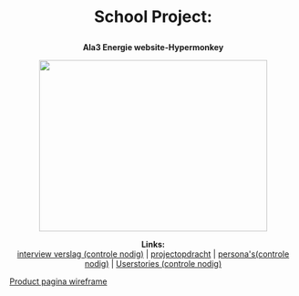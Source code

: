 <h1>
<p align="center">
   School Project:
   </p>
   </h1>
<b>
<p align="center">
  Ala3 Energie website-Hypermonkey
  </p>
  </b>
<p align="center">
    <img width="400" height="300" src="Mango.png">
    </p>
<p align="center">
  <b>Links:</b><br>
  <a href="https://mborijnland.sharepoint.com/:w:/s/PRJLO0E-SWD4-3Groep3/EYiKdvN8rCJDl7XQIx1alPkBN7nyCOLbUqAvgF9bSmCQMA?e=MnAsnn">interview verslag (controle nodig)</a> |
  <a href="https://mborijnland.sharepoint.com/:w:/r/sites/PRJLO0E-SWD4-3Groep3/_layouts/15/Doc.aspx?sourcedoc=%7B1C1E058F-FD41-46DA-9C16-630DE7C8D99E%7D&file=Projectopdracht%20(1).docx&action=edit&mobileredirect=true&wdPreviousSession=d6d3f69f-78c1-4693-9b8a-cf541abb8b7e&wdOrigin=TEAMS-ELECTRON.teams.undefined">projectopdracht</a> |
  <a href="https://mborijnland.sharepoint.com/:w:/s/PRJLO0E-SWD4-3Groep3/Eff59o5dQoBCkELafUWMrGkB1XLLW26sJglOvb0I8melrQ?e=Lmx0nU">persona's(controle nodig)</a> |
  <a href= "https://teams.microsoft.com/l/file/B592034F-8EF6-4A97-B9F1-E1CE7C9931B3?tenantId=dde1db61-6b33-4eef-81d9-cdc6c9392571&fileType=docx&objectUrl=https%3A%2F%2Fmborijnland.sharepoint.com%2Fsites%2FPRJLO0E-SWD4-3Groep3%2FGedeelde%20documenten%2F3%20Groep%203%2Fuserstories.docx&baseUrl=https%3A%2F%2Fmborijnland.sharepoint.com%2Fsites%2FPRJLO0E-SWD4-3Groep3&serviceName=teams&threadId=19:8360f21872ab43cb82aab9fefc5e9509@thread.tacv2&groupId=f4acac15-39b2-4g4bc-8321-105d2383439f"> Userstories (controle nodig)
  <br>
</p>
   
<a href ="https://xd.adobe.com/view/262601b2-4bbd-4635-bca4-12004c8c1eaa-7375/">Product pagina wireframe</a>
